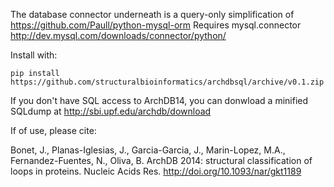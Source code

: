 The database connector underneath is a query-only simplification of https://github.com/Paull/python-mysql-orm
Requires mysql.connector http://dev.mysql.com/downloads/connector/python/

Install with:
```
pip install https://github.com/structuralbioinformatics/archdbsql/archive/v0.1.zip
```

If you don't have SQL access to ArchDB14, you can donwload a minified SQLdump at http://sbi.upf.edu/archdb/download

If of use, please cite:

Bonet, J., Planas-Iglesias, J., Garcia-Garcia, J., Marin-Lopez, M.A., Fernandez-Fuentes, N., Oliva, B. ArchDB 2014: structural classification of loops in proteins. Nucleic Acids Res. http://doi.org/10.1093/nar/gkt1189
